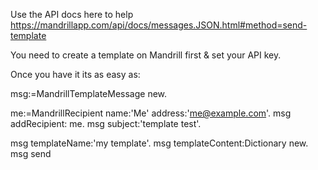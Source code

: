 Use the API docs here to help https://mandrillapp.com/api/docs/messages.JSON.html#method=send-template

You need to create a template on Mandrill first & set your API key.


Once you have it its as easy as: 


msg:=MandrillTemplateMessage new.

me:=MandrillRecipient name:'Me' address:'me@example.com'.
msg addRecipient: me.
msg subject:'template test'.

msg templateName:'my template'.
msg templateContent:Dictionary new.
msg send